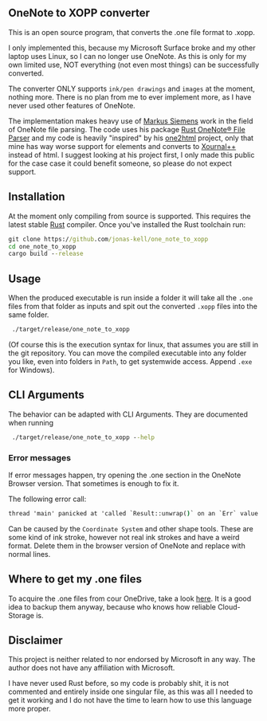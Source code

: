 ## OneNote to XOPP converter

This is an open source program, that converts the .one file format to .xopp.

I only implemented this, because my Microsoft Surface broke and my other laptop uses Linux, so I can no longer use OneNote.
As this is only for my own limited use, NOT everything (not even most things) can be successfully converted.

The converter ONLY supports `ink/pen drawings` and `images` at the moment, nothing more.
There is no plan from me to ever implement more, as I have never used other features of OneNote.

The implementation makes heavy use of [Markus Siemens](https://github.com/msiemens) work in the field of OneNote file parsing.
The code uses his package [Rust OneNote® File Parser](https://github.com/msiemens/onenote.rs) and my code is heavily "inspired" by his [one2html](https://github.com/msiemens/one2html) project, only that mine has way worse support for elements and converts to [Xournal++](https://xournalpp.github.io/) instead of html. I suggest looking at his project first, I only made this public for the case case it could benefit someone, so please do not expect support.

## Installation

At the moment only compiling from source is supported.
This requires the latest stable [Rust](https://www.rust-lang.org/) compiler. Once you've installed the Rust toolchain run:

```cmd
git clone https://github.com/jonas-kell/one_note_to_xopp
cd one_note_to_xopp
cargo build --release
```

## Usage

When the produced executable is run inside a folder it will take all the `.one` files from that folder as inputs and spit out the converted `.xopp` files into the same folder.

```cmd
 ./target/release/one_note_to_xopp
```

(Of course this is the execution syntax for linux, that assumes you are still in the git repository. You can move the compiled executable into any folder you like, even into folders in `Path`, to get systemwide access. Append `.exe` for Windows).

## CLI Arguments

The behavior can be adapted with CLI Arguments. They are documented when running

```cmd
 ./target/release/one_note_to_xopp --help
```

### Error messages

If error messages happen, try opening the .one section in the OneNote Browser version. That sometimes is enough to fix it.

The following error call:

```cmd
thread 'main' panicked at 'called `Result::unwrap()` on an `Err` value: Error { kind: MalformedOneNoteFileData("ink stroke node has no ink bias") }', src/main.rs:36:67
```

Can be caused by the `Coordinate System` and other shape tools. These are some kind of ink stroke, however not real ink strokes and have a weird format.
Delete them in the browser version of OneNote and replace with normal lines.

## Where to get my .one files

To acquire the .one files from cour OneDrive, take a look [here](https://github.com/msiemens/one2html#usage).
It is a good idea to backup them anyway, because who knows how reliable Cloud-Storage is.

## Disclaimer

This project is neither related to nor endorsed by Microsoft in any way. The author does not have any affiliation with Microsoft.

I have never used Rust before, so my code is probably shit, it is not commented and entirely inside one singular file, as this was all I needed to get it working and I do not have the time to learn how to use this language more proper.
